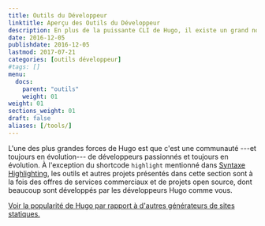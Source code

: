 ```yaml
---
title: Outils du Développeur
linktitle: Aperçu des Outils du Développeur
description: En plus de la puissante CLI de Hugo, il existe un grand nombre d'outils développés par la communauté pour les développeurs Hugo.
date: 2016-12-05
publishdate: 2016-12-05
lastmod: 2017-07-21
categories: [outils développeur]
#tags: []
menu:
  docs:
    parent: "outils"
    weight: 01
weight: 01
sections_weight: 01
draft: false
aliases: [/tools/]
---
```

L'une des plus grandes forces de Hugo est que c'est une communauté ---et toujours en évolution--- de développeurs passionnés et toujours en évolution. À l'exception du shortcode `highlight` mentionné dans [Syntaxe Highlighting][syntax], les outils et autres projets présentés dans cette section sont à la fois des offres de services commerciaux et de projets open source, dont beaucoup sont développés par les développeurs Hugo comme vous.

[Voir la popularité de Hugo par rapport à d'autres générateurs de sites statiques.][staticgen]


[staticgen]: https://staticgen.com
[syntax]: /outils/syntax-highlighting/
